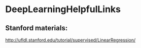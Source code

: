 # DeepLearningHelpfulLinks
## Stanford materials: 
http://ufldl.stanford.edu/tutorial/supervised/LinearRegression/
